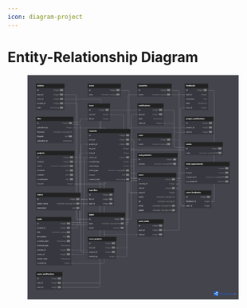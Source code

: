 ```yaml
---
icon: diagram-project
---
```


# Entity-Relationship Diagram

<figure><img src="../.gitbook/assets/Untitled (1).png" alt=""><figcaption></figcaption></figure>
